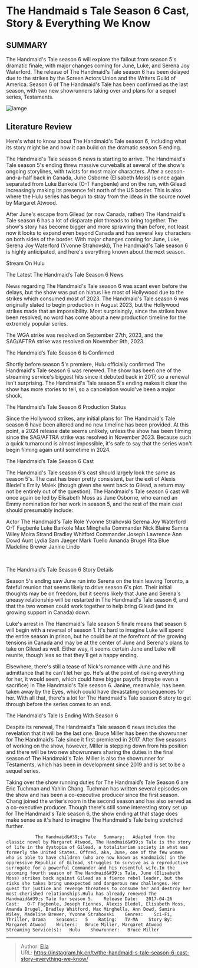 # The Handmaid s Tale Season 6 Cast, Story &amp; Everything We Know


## SUMMARY 



  The Handmaid&#39;s Tale season 6 will explore the fallout from season 5&#39;s dramatic finale, with major changes coming for June, Luke, and Serena Joy Waterford.   The release of The Handmaid&#39;s Tale season 6 has been delayed due to the strikes by the Screen Actors Union and the Writers Guild of America.   Season 6 of The Handmaid&#39;s Tale has been confirmed as the last season, with two new showrunners taking over and plans for a sequel series, Testaments.  

![iamge](https://static1.srcdn.com/wordpress/wp-content/uploads/2022/11/Elisabeth-Moss-as-June-Osborne-in-The-Handmaids-Tale.jpg)

## Literature Review
Here&#39;s what to know about The Handmaid&#39;s Tale season 6, including what its story might be and how it can build on the dramatic season 5 ending.




The Handmaid&#39;s Tale season 6 news is starting to arrive. The Handmaid&#39;s Tale season 5&#39;s ending threw massive curveballs at several of the show&#39;s ongoing storylines, with twists for most major characters. After a season-and-a-half back in Canada, June Osborne (Elisabeth Moss) is once again separated from Luke Bankole (O-T Fangbenle) and on the run, with Gilead increasingly making its presence felt north of the US border. This is also where the Hulu series has begun to stray from the ideas in the source novel by Margaret Atwood.




After June&#39;s escape from Gilead (or now Canada, rather) The Handmaid&#39;s Tale season 6 has a lot of disparate plot threads to bring together. The show&#39;s story has become bigger and more sprawling than before, not least now it looks to expand even beyond Canada and has several key characters on both sides of the border. With major changes coming for June, Luke, Serena Joy Waterford (Yvonne Strahovski), The Handmaid&#39;s Tale season 6 is highly anticipated, and here&#39;s everything known about the next season.

Stream On Hulu 


 The Latest The Handmaid’s Tale Season 6 News 
         

News regarding The Handmaid&#39;s Tale season 6 was scant even before the delays, but the show was put on hiatus like most of Hollywood due to the strikes which consumed most of 2023. The Handmaid&#39;s Tale season 6 was originally slated to begin production in August 2023, but the Hollywood strikes made that an impossibility. Most surprisingly, since the strikes have been resolved, no word has come about a new production timeline for the extremely popular series. 






The WGA strike was resolved on September 27th, 2023, and the SAG/AFTRA strike was resolved on November 9th, 2023. 






 The Handmaid’s Tale Season 6 Is Confirmed 
          

Shortly before season 5&#39;s premiere, Hulu officially confirmed The Handmaid&#39;s Tale season 6 was renewed. The show has been one of the streaming service&#39;s biggest hits since it debuted back in 2017, so a renewal isn&#39;t surprising. The Handmaid&#39;s Tale season 5&#39;s ending makes it clear the show has more stories to tell, so a cancelation would&#39;ve been a major shock.



 The Handmaid’s Tale Season 6 Production Status 
          




Since the Hollywood strikes, any initial plans for The Handmaid&#39;s Tale season 6 have been altered and no new timeline has been provided. At this point, a 2024 release date seems unlikely, unless the show has been filming since the SAG/AFTRA strike was resolved in November 2023. Because such a quick turnaround is almost impossible, it&#39;s safe to say that the series won&#39;t begin filming again until sometime in 2024. 



 The Handmaid’s Tale Season 6 Cast 
          

The Handmaid&#39;s Tale season 6&#39;s cast should largely look the same as season 5&#39;s. The cast has been pretty consistent, bar the exit of Alexis Bledel&#39;s Emily Malek (though given she went back to Gilead, a return may not be entirely out of the question). The Handmaid&#39;s Tale season 6 cast will once again be led by Elisabeth Moss as June Osborne, who earned an Emmy nomination for her work in season 5, and the rest of the main cast should presumably include:




 Actor  The Handmaid&#39;s Tale Role   Yvonne Strahovski  Serena Joy Waterford   O-T Fagbenle  Luke Bankole   Max Minghella  Commander Nick Blaine   Samira Wiley  Moira Strand   Bradley Whitford  Commander Joseph Lawrence   Ann Dowd  Aunt Lydia   Sam Jaeger  Mark Tuello   Amanda Brugel  Rita Blue   Madeline Brewer  Janine Lindo   



​​​​



 The Handmaid’s Tale Season 6 Story Details 
          




Season 5&#39;s ending saw June run into Serena on the train leaving Toronto, a fateful reunion that seems likely to drive season 6&#39;s plot. Their initial thoughts may be on freedom, but it seems likely that June and Serena&#39;s uneasy relationship will be restarted in The Handmaid&#39;s Tale season 6, and that the two women could work together to help bring Gilead (and its growing support in Canada) down.

Luke&#39;s arrest in The Handmaid&#39;s Tale season 5 finale means that season 6 will begin with a reversal of season 1. It&#39;s hard to imagine Luke will spend the entire season in prison, but he could be at the forefront of the growing tensions in Canada and may be at the center of June and Serena&#39;s plans to take on Gilead as well. Either way, it seems certain June and Luke will reunite, though less so that they&#39;ll get a happy ending. 

Elsewhere, there&#39;s still a tease of Nick&#39;s romance with June and his admittance that he can&#39;t let her go. He&#39;s at the point of risking everything for her, it would seem, which could have bigger payoffs (maybe even a sacrifice) in The Handmaid&#39;s Tale season 6. Janine, meanwhile, has been taken away by the Eyes, which could have devastating consequences for her. With all that, there&#39;s a lot for The Handmaid&#39;s Tale season 6 story to get through before the series comes to an end.






 The Handmaid&#39;s Tale Is Ending With Season 6 
          

Despite its renewal, The Handmaid&#39;s Tale season 6 news includes the revelation that it will be the last one. Bruce Miller has been the showrunner for The Handmaid’s Tale since it first premiered in 2017. After five seasons of working on the show, however, MIller is stepping down from his position and there will be two new showrunners sharing the duties in the final season of The Handmaid&#39;s Tale. Miller is also the showrunner for Testaments, which has been in development since 2019 and is set to be a sequel series.

Taking over the show running duties for The Handmaid’s Tale Season 6 are Eric Tuchman and Yahlin Chang. Tuchman has written several episodes on the show and has been a co-executive producer since the first season. Chang joined the writer’s room in the second season and has also served as a co-executive producer. Though there&#39;s still some interesting story set up for The Handmaid&#39;s Tale season 6, the show ending at that stage does make sense as it&#39;s hard to imagine The Handmaid&#39;s Tale being stretched further.




               The Handmaid&#39;s Tale   Summary:   Adapted from the classic novel by Margaret Atwood, The Handmaid&#39;s Tale is the story of life in the dystopia of Gilead, a totalitarian society in what was formerly the United States. Offred, aka, June, one of the few women who is able to have children (who are now known as Handmaids) in the oppressive Republic of Gilead, struggles to survive as a reproductive surrogate for a powerful Commander and his resentful wife.In the upcoming fourth season of The Handmaid&#39;s Tale, June (Elisabeth Moss) strikes back against Gilead as a fierce rebel leader, but the risks she takes bring unexpected and dangerous new challenges. Her quest for justice and revenge threatens to consume her and destroy her most cherished relationships.Hulu has already renewed The Handmaid&#39;s Tale for season 5.    Release Date:   2017-04-26    Cast:   O-T Fagbenle, Joseph Fiennes, Alexis Bledel, Elisabeth Moss, Amanda Brugel, Bradley Whitford, Max Minghella, Ann Dowd, Samira Wiley, Madeline Brewer, Yvonne Strahovski    Genres:    Sci-Fi, Thriller, Drama    Seasons:   5    Rating:   TV-MA    Story By:   Margaret Atwood    Writers:   Bruce Miller, Margaret Atwood    Streaming Service(s):   Hulu    Showrunner:   Bruce Miller      

---

> Author: [Ella](https://instagram.hk.cn/)  
> URL: https://instagram.hk.cn/tv/the-handmaid-s-tale-season-6-cast-story-everything-we-know/  

